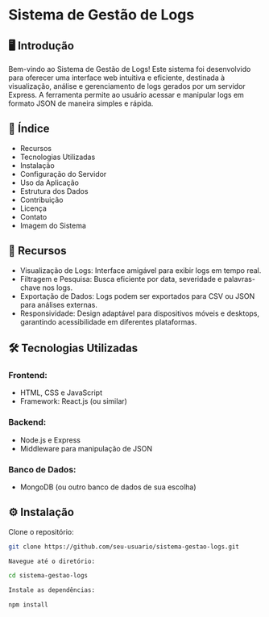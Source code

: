 # Sistema de Gestão de Logs

## 🖥️ Introdução
Bem-vindo ao Sistema de Gestão de Logs! Este sistema foi desenvolvido para oferecer uma interface web intuitiva e eficiente, destinada à visualização, análise e gerenciamento de logs gerados por um servidor Express. A ferramenta permite ao usuário acessar e manipular logs em formato JSON de maneira simples e rápida.

## 📑 Índice
- Recursos
- Tecnologias Utilizadas
- Instalação
- Configuração do Servidor
- Uso da Aplicação
- Estrutura dos Dados
- Contribuição
- Licença
- Contato
- Imagem do Sistema

## 🚀 Recursos
- Visualização de Logs: Interface amigável para exibir logs em tempo real.
- Filtragem e Pesquisa: Busca eficiente por data, severidade e palavras-chave nos logs.
- Exportação de Dados: Logs podem ser exportados para CSV ou JSON para análises externas.
- Responsividade: Design adaptável para dispositivos móveis e desktops, garantindo acessibilidade em diferentes plataformas.

## 🛠️ Tecnologias Utilizadas
### Frontend:
- HTML, CSS e JavaScript
- Framework: React.js (ou similar)

### Backend:
- Node.js e Express
- Middleware para manipulação de JSON

### Banco de Dados:
- MongoDB (ou outro banco de dados de sua escolha)

## ⚙️ Instalação
Clone o repositório:

```bash
git clone https://github.com/seu-usuario/sistema-gestao-logs.git

Navegue até o diretório:

cd sistema-gestao-logs

Instale as dependências:

npm install


